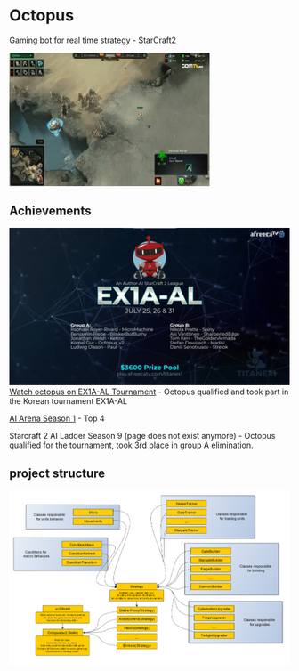 # Octopus
Gaming bot for real time strategy - StarCraft2

![img1](.idea/zAwSN1u.gif)

## Achievements
![img2](.idea/sc2tournament.jpg)
[Watch octopus on EX1A-AL Tournament](https://vod.afreecatv.com/ST/59563399?change_second=16543) - Octopus qualified and took part in the Korean tournament EX1A-AL 

 [AI Arena Season 1](https://aiarena.net/competitions/stats/40/octopus_v2-ai-arena-season-1) - Top 4

Starcraft 2 AI Ladder Season 9 (page does not exist anymore) - Octopus qualified for the tournament, took 3rd place in group A elimination.

## project structure
![img1](.idea/sc2_bot_v2_project_graph_2.jpg)


 

